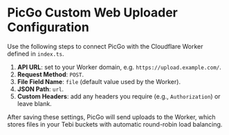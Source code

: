 # PicGo Custom Web Uploader Configuration

Use the following steps to connect PicGo with the Cloudflare Worker defined in `index.ts`.

1. **API URL**: set to your Worker domain, e.g. `https://upload.example.com/`.
2. **Request Method**: `POST`.
3. **File Field Name**: `file` (default value used by the Worker).
4. **JSON Path**: `url`.
5. **Custom Headers**: add any headers you require (e.g., `Authorization`) or leave blank.

After saving these settings, PicGo will send uploads to the Worker, which stores files in your Tebi buckets with automatic round-robin load balancing.
